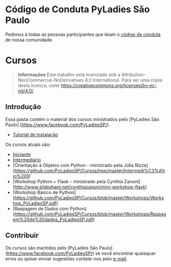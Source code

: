 # Código de Conduta PyLadies São Paulo
Pedimos à todas as pessoas participantes que leiam o [código de conduta](cod-conduta.md) de nossa comunidade.

# Cursos
> **Informações** Este trabalho está licenciado sob a Attribution-NonCommercial-NoDerivatives 4.0 International. Para ver uma cópia desta licença, visite https://creativecommons.org/licenses/by-nc-nd/4.0/

## Introdução

Essa pasta contém o material dos cursos ministrados pelo [PyLadies São Paulo] (https://www.facebook.com/PyLadiesSP/).


- [Tutorial de Instalação](https://github.com/PyLadiesSP/Cursos/)

Os cursos atuais são:
- [Iniciante](https://github.com/PyLadiesSP/Cursos/tree/master/Iniciante)
- [Intermediário](https://github.com/PyLadiesSP/Cursos/tree/master/Intermedi%C3%A1rio%20I)
- [Orientação à Objetos com Python - ministrado pela Júlia Rizza] (https://github.com/PyLadiesSP/Cursos/tree/master/Intermedi%C3%A1rio%20II)
- [Workshop Python + Flask - ministrado pela Cynthia Zanoni] (http://www.slideshare.net/cynthiazanoni/mini-workshop-flask)
- [Workshop Básico de Python] (https://github.com/PyLadiesSP/Cursos/blob/master/Workshops/Workshop_PyLadiesSP.pdf)
- [Raspagem de Dados com Python] (https://github.com/PyLadiesSP/Cursos/blob/master/Workshops/Raspagem%20de%20dados_PyLadiesSP.pdf)


## Contribuir

Os cursos são mantidos pelo [PyLadies São Paulo] (https://www.facebook.com/PyLadiesSP/) se você encontrar quaisquer erros ou quiser enviar sugestões contate-nos pelo [e-mail](saopaulo@pyladies.com).
